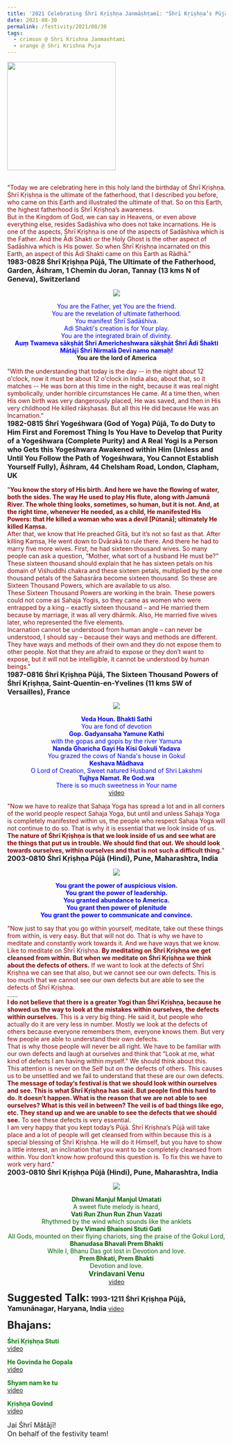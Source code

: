 ```yaml
---
title: '2021 Celebrating Śhrī Kṛiṣhṇa Janmāṣhṭamī: "Śhrī Kṛiṣhṇa’s Pūjā will take place and a lot of people will get cleansed from within because this is a special blessing of Śhrī Kṛiṣhṇa." '
date: 2021-08-30
permalink: /festivity/2021/08/30
tags:
  - crimson @ Shri Krishna Janmashtami
  - orange @ Shri Krishna Puja
---
```


<div style="text-align: left"><img src="/images/image1.png" width="250" /></div><br>

<p>
<font color="DarkRed">"Today we are celebrating here in this holy land the birthday of Śhrī Kṛiṣhṇa.<br>
Śhrī Kṛiṣhṇa is the ultimate of the fatherhood, that I described you before, who came on this Earth and illustrated the ultimate of that. So on this Earth, the highest fatherhood is Śhrī Kṛiṣhṇa’s awareness.<br>
But in the Kingdom of God, we can say in Heavens, or even above everything else, resides Sadāshiva who does not take incarnations. He is one of the aspects, Śhrī Kṛiṣhṇa is one of the aspects of Sadāshiva which is the Father. And the Ādi Shakti or the Holy Ghost is the other aspect of Sadāshiva which is His power. So when Śhrī Kṛiṣhṇa incarnated on this Earth, an aspect of this Ādi Shakti came on this Earth as Rādhā."</font><br>
<font size="+0"><b>1983-0828 Śhrī Kṛiṣhṇa Pūjā, The Ultimate of the Fatherhood, Garden, Āśhram, 1 Chemin du Joran, Tannay (13 kms N of Geneva), Switzerland</b></font>
</p>

<div style="text-align: center"><img src="/images/image760.png" /></div>

<p style="text-align:center;">
<font color="blue">You are the Father, yet You are the friend.<br>
You are the revelation of ultimate fatherhood.<br>
You manifest Śhrī Sadāśhiva.<br>
Adi Shakti's creation is for Your play.<br>
You are the integrated brain of divinity.<br>
<b>Auṃ Twameva sākṣhāt Śhrī Americheshwara sākṣhāt Śhrī Ādi Śhakti Mātājī Śhrī Nirmalā Devī namo namaḥ!</b></font><br>
<b>You are the lord of America</b>
</p>

<p>
<font color="DarkRed">"With the understanding that today is the day -- in the night about 12 o'clock, now it must be about 12 o'clock in India also, about that, so it matches -- He was born at this time in the night, because it was real night symbolically, under horrible circumstances He came. At a time then, when His own birth was very dangerously placed, He was saved, and then in His very childhood He killed rākṣhasas. But all this He did because He was an Incarnation."</font><br>
<font size="+0"><b>1982-0815 Śhrī Yogeśhwara (God of Yoga) Pūjā, To do Duty to Him First and Foremost Thing Is You Have to Develop that Purity of a Yogeśhwara (Complete Purity) and A Real Yogi Is a Person who Gets this Yogeśhwara Awakened within Him (Unless and Until You Follow the Path of Yogeśhwara, You Cannot Establish Yourself Fully), Āśhram, 44 Chelsham Road, London, Clapham, UK</b></font>
</p>

<p>
<font color="DarkRed">"<b>You know the story of His birth. And here we have the flowing of water, both the sides. The way He used to play His flute, along with Jamunā River. The whole thing looks, sometimes, so human, but it is not. And, at the right time, whenever He needed, as a child, He manifested His Powers: that He killed a woman who was a devil [Pūtanā]; ultimately He killed Kaṃsa.</b><br>
After that, we know that He preached Gītā, but it’s not so fast as that. After killing Kaṃsa, He went down to Dvārakā to rule there. And there he had to marry five more wives. First, he had sixteen thousand wives. So many people can ask a question, “Mother, what sort of a husband He must be?”<br>
These sixteen thousand should explain that he has sixteen petals on his domain of Viśhuddhi chakra and these sixteen petals, multiplied by the one thousand petals of the Sahasrāra become sixteen thousand. So these are Sixteen Thousand Powers, which are available to us also.<br>
These Sixteen Thousand Powers are working in the brain. These powers could not come as Sahaja Yogis, so they came as women who were entrapped by a king – exactly sixteen thousand – and He married them because by marriage, it was all very dhārmik. Also, He married five wives later, who represented the five elements.<br>
Incarnation cannot be understood from human angle – can never be understood, I should say – because their ways and methods are different. They have ways and methods of their own and they do not expose them to other people. Not that they are afraid to expose or they don’t want to expose, but it will not be intelligible, it cannot be understood by human beings."</font><br>
<font size="+0"><b>1987-0816 Śhrī Kṛiṣhṇa Pūjā, The Sixteen Thousand Powers of Śhrī Kṛiṣhṇa, Saint-Quentin-en-Yvelines (11 kms SW of Versailles), France</b></font>
</p>

<div style="text-align: center"><img src="/images/image761.png" /></div>

<p style="color:blue; text-align:center;">
<b>Veda Houn. Bhakti Sathi</b><br>
You are fond of devotion<br>
<b>Gop. Gadyansaha Yamune Kathi</b><br>
with the gopas and gopis by the river Yamuna<br>
<b>Nanda Gharicha Gayi Ha Kisi Gokuli Yadava</b><br>
You grazed the cows of Nanda's house in Gokul<br>
<b>Keshava Mādhava</b><br>
O Lord of Creation, Sweet natured Husband of Shri Lakshmi<br>
<b>Tujhya Namat. Re God.wa</b><br>
There is so much sweetness in Your name<br>
<a href="https://youtu.be/DQerPNd6770">video</a>
</p>

<p>
<font color="DarkRed">"Now we have to realize that Sahaja Yoga has spread a lot and in all corners of the world people respect Sahaja Yoga, but until and unless Sahaja Yoga is completely manifested within us, the people who respect Sahaja Yoga will not continue to do so. That is why it is essential that we look inside of us. <b>The nature of Śhrī Kṛiṣhṇa is that we look inside of us and see what are the things that put us in trouble. We should find that out. We should look towards ourselves, within ourselves and that is not such a difficult thing.</b>"</font><br>
<font size="+0"><b>2003-0810 Śhrī Kṛiṣhṇa Pūjā (Hindi), Pune, Maharashtra, India</b></font>
</p>

<div style="text-align: center"><img src="/images/image762.png" /></div>

<p style="color:blue; text-align:center;">
<b>You grant the power of auspicious vision.<br>
You grant the power of leadership.<br>
You granted abundance to America.<br>
You grant then power of plenitude<br>
You grant the power to communicate and convince.</b>
</p>

<p>
<font color="DarkRed">"Now just to say that you go within yourself, meditate, take out these things from within, is very easy. But that will not do. That is why we have to meditate and constantly work towards it. And we have ways that we know. Like to meditate on Śhrī Kṛiṣhṇa. <b>By meditating on Śhrī Kṛiṣhṇa we get cleansed from within. But when we meditate on Śhrī Kṛiṣhṇa we think about the defects of others.</b> If we want to look at the defects of Śhrī Kṛiṣhṇa we can see that also, but we cannot see our own defects. This is too much that we cannot see our own defects but are able to see the defects of Śhrī Kṛiṣhṇa.<br>
......<br>
<b>I do not believe that there is a greater Yogi than Śhrī Kṛiṣhṇa, because he showed us the way to look at the mistakes within ourselves, the defects within ourselves.</b> This is a very big thing. He said it, but people who actually do it are very less in number. Mostly we look at the defects of others because everyone remembers them, everyone knows them. But very few people are able to understand their own defects.<br>
That is why those people will never be all right. We have to be familiar with our own defects and laugh at ourselves and think that “Look at me, what kind of defects I am having within myself.” We should think about this.<br>
This attention is never on the Self but on the defects of others. This causes us to be unsettled and we fail to understand that these are our own defects.<br>
<b>The message of today’s festival is that we should look within ourselves and see. This is what Śhrī Kṛiṣhṇa has said. But people find this hard to do. It doesn’t happen. What is the reason that we are not able to see ourselves? What is this veil in between? The veil is of bad things like ego, etc. They stand up and we are unable to see the defects that we should see.</b> To see these defects is very essential.<br>
I am very happy that you kept today’s Pūjā. Śhrī Kṛiṣhṇa’s Pūjā will take place and a lot of people will get cleansed from within because this is a special blessing of Śhrī Kṛiṣhṇa. He will do it Himself, but you have to show a little interest, an inclination that you want to be completely cleansed from within. You don’t know how profound this question is. To fix this we have to work very hard."</font><br>
<font size="+0"><b>2003-0810 Śhrī Kṛiṣhṇa Pūjā (Hindi), Pune, Maharashtra, India</b></font>
</p>

<div style="text-align: center"><img src="/images/image763.png" /></div>

<p style="color:DarkGreen; text-align:center;">
<b>Dhwani Manjul Manjul Umatati</b><br>
A sweet flute melody is heard,<br>
<b>Vati Run Zhun Run Zhun Vazati</b><br>
Rhythmed by the wind which sounds like the anklets<br>
<b>Dev Vimani Bhaisoni Stuti Gati</b><br>
All Gods, mounted on their flying chariots, sing the praise of the Gokul Lord,<br>
<b>Bhanudasa Bhavali Prem Bhakti</b><br>
While I, Bhanu Das got lost in Devotion and love.<br>
<b>Prem Bhkati, Prem Bhakti</b><br>
Devotion and love.<br>
<font size="+0"><b>Vrindavani Venu</b></font><br>
<a href="https://seven-teams.github.io/Videos_Links.html">video</a>
</p>

<font size="+2"><b>Suggested Talk:</b></font> 
<font size="+0"><b>1993-1211 Śhrī Kṛiṣhṇa Pūjā, Yamunānagar, Haryana, India</b></font>
<a href="https://seven-teams.github.io/Videos_Links.html">video</a><br>

<font size="+2"><b>Bhajans:</b></font>

<p>
<font color="green"><b>Śhrī Kṛiṣhṇa Stuti</b></font><br>
<a href="https://youtu.be/MjRsfTSdTGk?list=PLA223369282044EC4">video</a>
</p>
 
<p>
<font color="green"><b>He Govinda he Gopala</b></font><br>
<a href="https://seven-teams.github.io/Videos_Links.html">video</a> 
</p>

<p>
<font color="green"><b>Shyam nam ke tu</b></font><br>
<a href="https://seven-teams.github.io/Videos_Links.html">video</a>
</p>

<p>
<font color="green"><b>Kṛiṣhṇa Govind</b></font><br>
<a href="https://seven-teams.github.io/Videos_Links.html">video</a>
</p>

<p>
<font size="+0">Jai Śhrī Mātājī!<br>
On behalf of the festivity team!</font>
</p>
